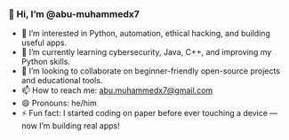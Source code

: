 ### 👋 Hi, I’m @abu-muhammedx7

- 👀 I’m interested in Python, automation, ethical hacking, and building useful apps.
- 🌱 I’m currently learning cybersecurity, Java, C++, and improving my Python skills.
- 💞️ I’m looking to collaborate on beginner-friendly open-source projects and educational tools.
- 📫 How to reach me: abu.muhammedx7@gmail.com
- 😄 Pronouns: he/him
- ⚡ Fun fact: I started coding on paper before ever touching a device — now I’m building real apps!
